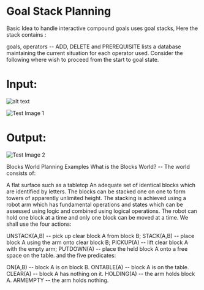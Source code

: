 # Goal Stack Planning
Basic Idea to handle interactive compound goals uses goal stacks, Here the stack contains :

goals,
operators -- ADD, DELETE and PREREQUISITE lists
a database maintaining the current situation for each operator used.
Consider the following where wish to proceed from the start to goal state.

# Input:

![alt text](https://users.cs.cf.ac.uk/Dave.Marshall/AI2/GSP.gif)

![Test Image 1](img1.jpg)


# Output:

![Test Image 2](img2.jpg)

Blocks World Planning Examples
What is the Blocks World? -- The world consists of:

A flat surface such as a tabletop
An adequate set of identical blocks which are identified by letters.
The blocks can be stacked one on one to form towers of apparently unlimited height.
The stacking is achieved using a robot arm which has fundamental operations and states which can be assessed using logic and combined using logical operations.
The robot can hold one block at a time and only one block can be moved at a time.
We shall use the four actions:

UNSTACK(A,B)
-- pick up clear block A from block B;
STACK(A,B)
-- place block A using the arm onto clear block B;
PICKUP(A)
-- lift clear block A with the empty arm;
PUTDOWN(A)
-- place the held block A onto a free space on the table.
and the five predicates:

ON(A,B)
-- block A is on block B.
ONTABLE(A)
-- block A is on the table.
CLEAR(A)
-- block A has nothing on it.
HOLDING(A)
-- the arm holds block A.
ARMEMPTY
-- the arm holds nothing.
